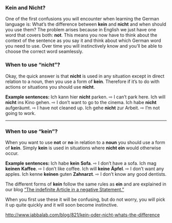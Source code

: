 ### Kein and Nicht?

One of the first confusions you will encounter when learning the German language is: What’s the difference between **kein** and **nicht** and when should you use them? The problem arises because in English we just have one word that covers both: **not**. This means you now have to think about the context of the sentence as you say it and think about which German word you need to use. Over time you will instinctively know and you’ll be able to choose the correct word seamlessly.

### When to use “nicht”?

Okay, the quick answer is that **nicht** is used in any situation except in direct relation to a noun, then you use a form of **kein**. Therefore if it’s to do with actions or situations you should use **nicht**.

**Example sentences:**
Ich kann hier **nicht** parken. ⇨ I can’t park here.
Ich will **nicht** ins Kino gehen. ⇨ I don’t want to go to the cinema.
Ich habe **nicht** aufgeräumt. ⇨ I have not cleaned up.
Ich gehe **nicht** zur Arbeit. ⇨ I’m not going to work.

------

### When to use “kein”?

When you want to use **not** or **no** in relation to a **noun** you should use a form of **kein**. Simply **kein** is used in situations where **nicht ein** would otherwise occur.

**Example sentences:**
Ich habe **kein** **Sofa**. ⇨ I don’t have a sofa.
Ich mag **keinen** **Kaffee**. ⇨ I don’t like coffee.
Ich will **keine** **Äpfel**. ⇨ I don’t want any apples.
Ich kenne **keinen** guten **Zahnarzt**. ⇨ I don’t know any good dentists.

The different forms of **kein** follow the same rules as **ein** and are explained in our blog [“The indefinite Article in a negative Statement.”](http://www.jabbalab.com/blog/2330/the-indefinite-article-in-a-negative-statement)

When you first use these it will be confusing, but do not worry, you will pick it up quite quickly and it will soon become instinctive.



http://www.jabbalab.com/blog/821/kein-oder-nicht-whats-the-difference


